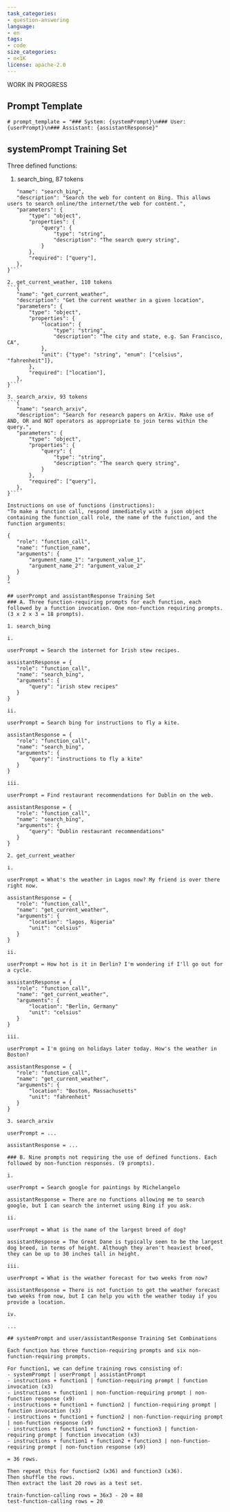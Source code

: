 ```yaml
---
task_categories:
- question-answering
language:
- en
tags:
- code
size_categories:
- n<1K
license: apache-2.0
---
```

WORK IN PROGRESS

## Prompt Template

```# prompt_template = "### System: {systemPrompt}\n### User: {userPrompt}\n### Assistant: {assistantResponse}"```

## systemPrompt Training Set

Three defined functions:
1. search_bing, 87 tokens
 ```{
    "name": "search_bing",
    "description": "Search the web for content on Bing. This allows users to search online/the internet/the web for content.",
    "parameters": {
        "type": "object",
        "properties": {
            "query": {
                "type": "string",
                "description": "The search query string",
            }
        },
        "required": ["query"],
    },
}```

2. get_current_weather, 110 tokens
```{
    "name": "get_current_weather",
    "description": "Get the current weather in a given location",
    "parameters": {
        "type": "object",
        "properties": {
            "location": {
                "type": "string",
                "description": "The city and state, e.g. San Francisco, CA",
            },
            "unit": {"type": "string", "enum": ["celsius", "fahrenheit"]},
        },
        "required": ["location"],
    },
}```

3. search_arxiv, 93 tokens
```{
    "name": "search_arxiv",
    "description": "Search for research papers on ArXiv. Make use of AND, OR and NOT operators as appropriate to join terms within the query.",
    "parameters": {
        "type": "object",
        "properties": {
            "query": {
                "type": "string",
                "description": "The search query string",
            }
        },
        "required": ["query"],
    },
}```

Instructions on use of functions (instructions):
"To make a function call, respond immediately with a json object containing the function_call role, the name of the function, and the function arguments:

{
    "role": "function_call",
    "name": "function_name",
    "arguments": {
        "argument_name_1": "argument_value_1",
        "argument_name_2": "argument_value_2"
    }
}
"

## userPrompt and assistantResponse Training Set
### A. Three function-requiring prompts for each function, each followed by a function invocation. One non-function requiring prompts. (3 x 2 x 3 = 18 prompts).

1. search_bing

i.

userPrompt = Search the internet for Irish stew recipes.

assistantResponse = {
    "role": "function_call",
    "name": "search_bing",
    "arguments": {
        "query": "irish stew recipes"
    }
}

ii.

userPrompt = Search bing for instructions to fly a kite.

assistantResponse = {
    "role": "function_call",
    "name": "search_bing",
    "arguments": {
        "query": "instructions to fly a kite"
    }
}

iii.

userPrompt = Find restaurant recommendations for Dublin on the web.

assistantResponse = {
    "role": "function_call",
    "name": "search_bing",
    "arguments": {
        "query": "Dublin restaurant recommendations"
    }
}

2. get_current_weather

i.

userPrompt = What's the weather in Lagos now? My friend is over there right now.

assistantResponse = {
    "role": "function_call",
    "name": "get_current_weather",
    "arguments": {
        "location": "lagos, Nigeria"
        "unit": "celsius"
    }
}

ii.

userPrompt = How hot is it in Berlin? I'm wondering if I'll go out for a cycle.

assistantResponse = {
    "role": "function_call",
    "name": "get_current_weather",
    "arguments": {
        "location": "Berlin, Germany"
        "unit": "celsius"
    }
}

iii.

userPrompt = I'm going on holidays later today. How's the weather in Boston?

assistantResponse = {
    "role": "function_call",
    "name": "get_current_weather",
    "arguments": {
        "location": "Boston, Massachusetts"
        "unit": "fahrenheit"
    }
}

3. search_arxiv

userPrompt = ...

assistantResponse = ...

### B. Nine prompts not requiring the use of defined functions. Each followed by non-function responses. (9 prompts).

i.

userPrompt = Search google for paintings by Michelangelo

assistantResponse = There are no functions allowing me to search google, but I can search the internet using Bing if you ask.

ii.

userPrompt = What is the name of the largest breed of dog?

assistantResponse = The Great Dane is typically seen to be the largest dog breed, in terms of height. Although they aren't heaviest breed, they can be up to 30 inches tall in height.

iii.

userPrompt = What is the weather forecast for two weeks from now?

assistantResponse = There is not function to get the weather forecast two weeks from now, but I can help you with the weather today if you provide a location.

iv.

...

## systemPrompt and user/assistantResponse Training Set Combinations

Each function has three function-requiring prompts and six non-function-requiring prompts.

For function1, we can define training rows consisting of:
- systemPrompt | userPrompt | assistantPrompt
- instructions + function1 | function-requiring prompt | function invocation (x3)
- instructions + function1 | non-function-requiring prompt | non-function response (x9)
- instructions + function1 + function2 | function-requiring prompt | function invocation (x3)
- instructions + function1 + function2 | non-function-requiring prompt | non-function response (x9)
- instructions + function1 + function2 + function3 | function-requiring prompt | function invocation (x3)
- instructions + function1 + function2 + function3 | non-function-requiring prompt | non-function response (x9)

= 36 rows.

Then repeat this for function2 (x36) and function3 (x36).
Then shuffle the rows.
Then extract the last 20 rows as a test set.

train-function-calling rows = 36x3 - 20 = 88
test-function-calling rows = 20